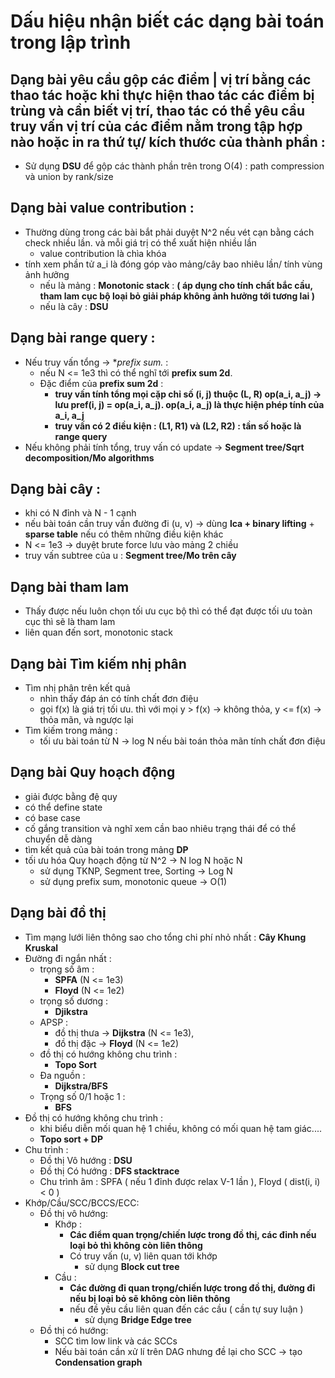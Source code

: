 # Dấu hiệu nhận biết các dạng bài toán trong lập trình

## Dạng bài yêu cầu gộp các điểm | vị trí bằng các thao tác hoặc khi thực hiện thao tác các điểm bị trùng và cần biết vị trí, thao tác có thể yêu cầu truy vấn vị trí của các điểm nằm trong tập hợp nào hoặc in ra thứ tự/ kích thước của thành phần :
- Sử dụng **DSU** để gộp các thành phần trên trong O(4)  : path compression và union by rank/size

## Dạng bài value contribution :
- Thường dùng trong các bài bắt phải duyệt N^2 nếu vét cạn bằng cách check nhiều lần. và mỗi giá trị có thể xuất hiện nhiều lần 
	- value contribution là chìa khóa
 - tính xem phần tử a_i là đóng góp vào mảng/cây bao nhiêu lần/ tính vùng ảnh hưởng
	 - nếu là mảng : **Monotonic stack** : **( áp dụng cho tính chất bắc cầu, tham lam cục bộ loại bỏ giải pháp không ảnh hưởng tới tương lai )**
	 - nếu là cây : **DSU**
## Dạng bài range query :
- Nếu truy vấn tổng -> **prefix sum.* :
	- nếu N  <= 1e3 thì có thể nghĩ tới **prefix sum 2d**.
	- Đặc điểm của **prefix sum 2d** : 
		- **truy vấn  tính tổng mọi cặp chỉ số (i, j) thuộc (L, R) op(a_i, a_j) -> lưu pref(i, j) = op(a_i, a_j). op(a_i, a_j) là thực hiện phép tính của a_i, a_j**
		- **truy vấn có 2 điều kiện : (L1, R1) và (L2, R2) : tần số hoặc là range query**
- Nếu không phải tính tổng, truy vấn có update -> **Segment tree/Sqrt decomposition/Mo algorithms**

## Dạng bài cây :
- khi có N đỉnh và N - 1 cạnh
- nếu bài toán cần truy vấn đường đi (u, v) -> dùng **lca + binary lifting** + **sparse table** nếu có thêm những điều kiện khác
-  N <= 1e3 -> duyệt brute force lưu vào mảng 2 chiều
-  truy vấn subtree của u : **Segment tree/Mo trên cây**

## Dạng bài tham lam
- Thấy được nếu luôn chọn tối ưu cục bộ thì có thể đạt được tối ưu toàn cục thì sẽ là tham lam
- liên quan đến sort, monotonic stack

## Dạng bài Tìm kiếm nhị phân
- Tìm nhị phân trên kết quả
	- nhìn thấy đáp án có tính chất đơn điệu
	- gọi f(x) là giá trị tối ưu. thì với mọi y > f(x) -> không thỏa, y <= f(x) -> thỏa mãn, và ngược lại
- Tìm kiếm trong mảng :
	- tối ưu bài toán từ N ->  log N nếu bài toán thỏa mãn tính chất đơn điệu

## Dạng bài Quy hoạch động
- giải được bằng đệ quy
- có thể define state
- có base case
- cố gắng transition và nghĩ xem cần bao nhiêu trạng thái để có thể chuyển dễ dàng
- tìm kết quả của bài toán trong mảng **DP**
- tối ưu hóa Quy hoạch động từ N^2  -> N log N hoặc N
	- sử dụng TKNP, Segment tree, Sorting -> Log N
	- sử dụng prefix sum, monotonic queue -> O(1)

## Dạng bài đồ thị
- Tìm mạng lưới liên thông sao cho tổng chi phí nhỏ nhất : **Cây Khung Kruskal**
- Đường đi ngắn nhất :
	- trọng số âm : 
		- **SPFA** (N <= 1e3)
		- **Floyd** (N <= 1e2)
	- trọng số dương : 
		- **Djikstra**
	- APSP : 
		- đồ thị thưa ->  **Dijkstra** (N <= 1e3),
		- đồ thị đặc -> **Floyd** (N <= 1e2)
	- đồ thị có hướng không chu trình : 
		- **Topo Sort**
	- Đa nguồn : 
		- **Dijkstra/BFS**
	- Trọng số 0/1 hoặc 1 :
		- **BFS**
- Đồ thị có hướng không chu trình :
	- khi biểu diễn mối quan hệ 1 chiều, không có mối quan hệ tam giác....
	- **Topo sort + DP**
- Chu trình : 
	- Đồ thị Vô hướng : **DSU**
	- Đồ thị Có hướng : **DFS stacktrace**
	- Chu trình âm : SPFA ( nếu 1 đỉnh được relax V-1 lần  ), Floyd ( dist(i, i) < 0 )
- Khớp/Cầu/SCC/BCCS/ECC:
	- Đồ thị vô hướng:
		- Khớp : 
			- **Các điểm quan trọng/chiến lược trong đồ thị, các đỉnh nếu loại bỏ thì không còn liên thông**
			- Có truy vấn (u, v) liên quan tới khớp 
				- sử dụng **Block cut tree**
	    - Cầu :
			 - **Các đường đi quan trọng/chiến lược trong đồ thị, đường đi nếu bị loại bỏ sẽ không còn liên thông**
			 - nếu đề yêu cầu liên quan đến các cầu ( cần tự suy luận ) 
				 - sử dụng **Bridge Edge tree**
	- Đồ thị có hướng:
		- SCC tìm low link và các SCCs
		- Nếu bài toán cần xử lí trên DAG nhưng đề lại cho SCC -> tạo **Condensation graph**
